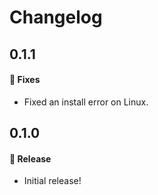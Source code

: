 # Changelog

## 0.1.1

#### 🐞 Fixes

- Fixed an install error on Linux.

## 0.1.0

#### 🎉 Release

- Initial release!
